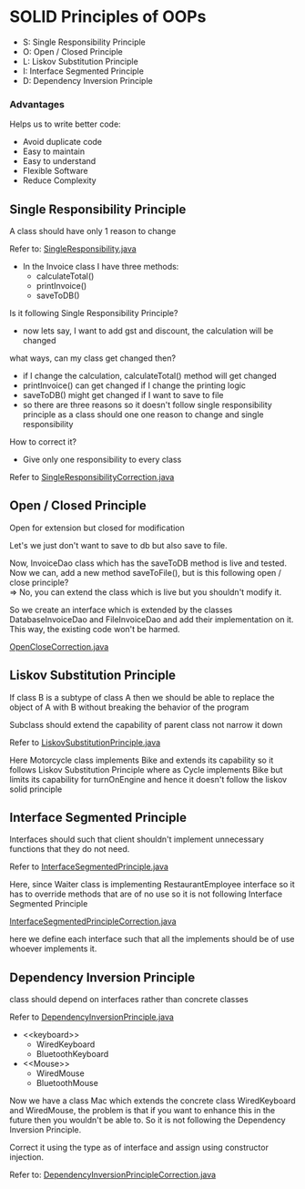 # SOLID Principles of OOPs
- S: Single Responsibility Principle
- O: Open / Closed Principle
- L: Liskov Substitution Principle
- I: Interface Segmented Principle
- D: Dependency Inversion Principle

### Advantages
Helps us to write better code:
- Avoid duplicate code
- Easy to maintain
- Easy to understand
- Flexible Software
- Reduce Complexity

## Single Responsibility Principle
A class should have only 1 reason to change

Refer to: <a href="SingleResponsibility.java">SingleResponsibility.java</a>
- In the Invoice class I have three methods:
    - calculateTotal()
    - printInvoice()
    - saveToDB()

Is it following Single Responsibility Principle?
- now lets say, I want to add gst and discount, the calculation will be changed

what ways, can my class get changed then?
- if I change the calculation, calculateTotal() method will get changed
- printInvoice() can get changed if I change the printing logic
- saveToDB() might get changed if I want to save to file
- so there are three reasons so it doesn't follow single responsibility principle as a class should one one reason to change and single responsibility
 
How to correct it?
- Give only one responsibility to every class

Refer to <a href="SingleResponsibilityCorrection.java">SingleResponsibilityCorrection.java</a>

## Open / Closed Principle
Open for extension but closed for modification

Let's we just don't want to save to db but also save to file.

Now, InvoiceDao class which has the saveToDB method is live and tested. Now we can, add a new method saveToFile(), but is this following open / close principle? <br>
=> No, you can extend the class which is live but you shouldn't modify it.

So we create an interface which is extended by the classes DatabaseInvoiceDao and FileInvoiceDao and add their implementation on it. This way, the existing code won't be harmed.

<a href="OpenCloseCorrection.java">OpenCloseCorrection.java</a>

## Liskov Substitution Principle
If class B is a subtype of class A then we should be able to replace the object of A with B without breaking the behavior of the program

Subclass should extend the capability of parent class not narrow it down

Refer to <a href="LiskovSubstitutionPrinciple.java">LiskovSubstitutionPrinciple.java</a>

Here Motorcycle class implements Bike and extends its capability so it follows Liskov Substitution Principle where as Cycle implements Bike but limits its capability for turnOnEngine and hence it doesn't follow the liskov solid principle

## Interface Segmented Principle
Interfaces should such that client shouldn't implement unnecessary functions that they do not need.

Refer to <a href="InterfaceSegmentedPrinciple.java">InterfaceSegmentedPrinciple.java</a>

Here, since Waiter class is implementing RestaurantEmployee interface so it has to override methods that are of no use so it is not following Interface Segmented Principle


<a href="InterfaceSegmentedPrincipleCorrection.java">InterfaceSegmentedPrincipleCorrection.java</a>

here we define each interface such that all the implements should be of use whoever implements it.

## Dependency Inversion Principle
class should depend on interfaces rather than concrete classes


Refer to <a href="DependencyInversionPrinciple.java">DependencyInversionPrinciple.java</a>
- <\<keyboard>>
    - WiredKeyboard
    - BluetoothKeyboard
- <\<Mouse>>
    - WiredMouse
    - BluetoothMouse

Now we have a class Mac which extends the concrete class WiredKeyboard and WiredMouse, the problem is that if you want to enhance this in the future then you wouldn't be able to. So it is not following the Dependency Inversion Principle.

Correct it using the type as of interface and assign using constructor injection.

Refer to: <a href="DependencyInversionPrincipleCorrection.java">DependencyInversionPrincipleCorrection.java</a>
